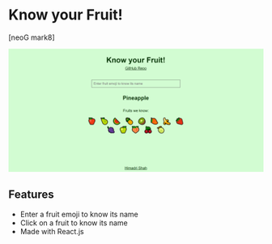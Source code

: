 # Know your Fruit!

[neoG mark8]

<a href="https://markeight-fruit.netlify.app/"><img src="https://github.com/himadri2110/portfolio/blob/main/img/fruit.png" /></a>

## Features

- Enter a fruit emoji to know its name
- Click on a fruit to know its name
- Made with React.js
